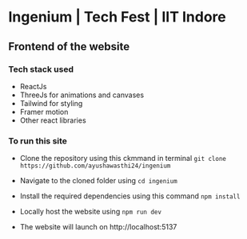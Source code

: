 # Ingenium | Tech Fest | IIT Indore
## Frontend of the website


### Tech stack used
- ReactJs
- ThreeJs for animations and canvases
- Tailwind for styling
- Framer motion
- Other react libraries

### To run this site

- Clone the repository using this ckmmand in terminal
`git clone https://github.com/ayushawasthi24/ingenium`

- Navigate to the cloned folder using
`cd ingenium`

- Install the required dependencies using this command
`npm install`

- Locally host the website using
`npm run dev`

- The website will launch on http://localhost:5137